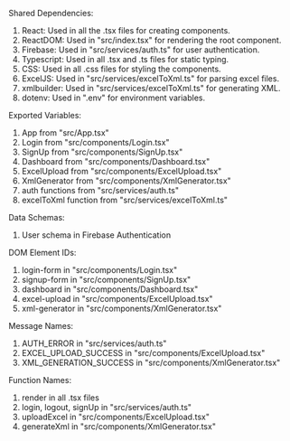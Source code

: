 Shared Dependencies:

1. React: Used in all the .tsx files for creating components.
2. ReactDOM: Used in "src/index.tsx" for rendering the root component.
3. Firebase: Used in "src/services/auth.ts" for user authentication.
4. Typescript: Used in all .tsx and .ts files for static typing.
5. CSS: Used in all .css files for styling the components.
6. ExcelJS: Used in "src/services/excelToXml.ts" for parsing excel files.
7. xmlbuilder: Used in "src/services/excelToXml.ts" for generating XML.
8. dotenv: Used in ".env" for environment variables.

Exported Variables:

1. App from "src/App.tsx"
2. Login from "src/components/Login.tsx"
3. SignUp from "src/components/SignUp.tsx"
4. Dashboard from "src/components/Dashboard.tsx"
5. ExcelUpload from "src/components/ExcelUpload.tsx"
6. XmlGenerator from "src/components/XmlGenerator.tsx"
7. auth functions from "src/services/auth.ts"
8. excelToXml function from "src/services/excelToXml.ts"

Data Schemas:

1. User schema in Firebase Authentication

DOM Element IDs:

1. login-form in "src/components/Login.tsx"
2. signup-form in "src/components/SignUp.tsx"
3. dashboard in "src/components/Dashboard.tsx"
4. excel-upload in "src/components/ExcelUpload.tsx"
5. xml-generator in "src/components/XmlGenerator.tsx"

Message Names:

1. AUTH_ERROR in "src/services/auth.ts"
2. EXCEL_UPLOAD_SUCCESS in "src/components/ExcelUpload.tsx"
3. XML_GENERATION_SUCCESS in "src/components/XmlGenerator.tsx"

Function Names:

1. render in all .tsx files
2. login, logout, signUp in "src/services/auth.ts"
3. uploadExcel in "src/components/ExcelUpload.tsx"
4. generateXml in "src/components/XmlGenerator.tsx"